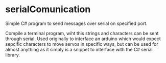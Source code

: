 # serialComunication
Simple C# program to send messages over serial on specified port.

Compile a terminal program, wiht this strings and characters can be sent through serial. Used originally to interface an arduino which would expect sepcific characters to move servos in specific ways, but can be used for almost anything as it simply is a snippet to interface with the C# serial library.
